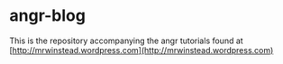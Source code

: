 # angr-blog

This is the repository accompanying the angr tutorials found at [http://mrwinstead.wordpress.com](http://mrwinstead.wordpress.com)
